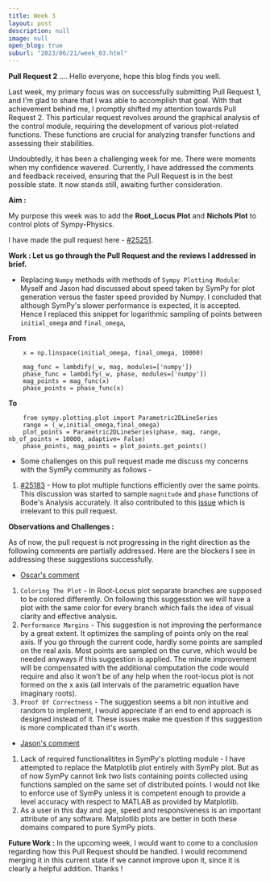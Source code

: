 ```yaml
---
title: Week 3 
layout: post
description: null
image: null
open_blog: true
suburl: "2023/06/21/week_03.html"
---
```


**Pull Request 2**
.... Hello everyone, hope this blog finds you well.

Last week, my primary focus was on successfully submitting Pull Request 1, and I'm glad to share that I was able to accomplish that goal. With that achievement behind me, I promptly shifted my attention towards Pull Request 2. This particular request revolves around the graphical analysis of the control module, requiring the development of various plot-related functions. These functions are crucial for analyzing transfer functions and assessing their stabilities.

Undoubtedly, it has been a challenging week for me. There were moments when my confidence wavered. Currently, I have addressed the comments and feedback received, ensuring that the Pull Request is in the best possible state. It now stands still, awaiting further consideration. 

**Aim :**

My purpose this week was to add the **Root_Locus Plot** and **Nichols Plot** to control plots of Sympy-Physics.

I have made the pull request here - [#25251](https://github.com/sympy/sympy/pull/25251). 

**Work : Let us go through the Pull Request and the reviews I addressed in brief.**

- Replacing `Numpy` methods with methods of `Sympy Plotting Module`: 
Myself and Jason had discussed about speed taken by SymPy for plot generation versus the faster speed provided by Numpy. I concluded that although SymPy's slower performance is expected, it is accepted.
Hence I replaced this snippet for logarithmic sampling of points between `initial_omega` and `final_omega`,

**From**
```
    x = np.linspace(initial_omega, final_omega, 10000)

    mag_func = lambdify(_w, mag, modules=['numpy'])
    phase_func = lambdify(_w, phase, modules=['numpy'])
    mag_points = mag_func(x)
    phase_points = phase_func(x)
```
**To**
```
    from sympy.plotting.plot import Parametric2DLineSeries
    range = (_w,initial_omega,final_omega)
    plot_points = Parametric2DLineSeries(phase, mag, range, nb_of_points = 10000, adaptive= False)
    phase_points, mag_points = plot_points.get_points()
```

- Some challenges on this pull request made me discuss my concerns with the SymPy community as follows - 
1. [#25183](https://github.com/sympy/sympy/discussions/25183) - How to plot multiple functions efficiently over the same points.
This discussion was started to sample `magnitude` and `phase` functions of Bode's Analysis accurately. It also contributed to this [issue](https://github.com/sympy/sympy/issues/25190) which is irrelevant to this pull request.


**Observations and Challenges :**

As of now, the pull request is not progressing in the right direction as the following comments are partially addressed. 
Here are the blockers I see in addressing these suggestions successfully.
- [Oscar's comment](https://github.com/sympy/sympy/pull/25251#discussion_r1233020164)
  
1. `Coloring The Plot` - In Root-Locus plot separate branches are supposed to be colored differently. On following this suggesstion we will have a plot with the same color for every branch which fails the idea of visual clarity and effective analysis.
2. `Performance Margins` - This suggestion is not improving the performance by a great extent. It optimizes the sampling of points only on the real axis. If you go through the current code, hardly some points are sampled on the real axis. Most points are sampled on the curve, which would be needed anyways if this suggestion is applied. The minute improvement will be compensated with the additional computation the code would require and also it won't be of any help when the root-locus plot is not formed on the x axis (all intervals of the parametric equation have imaginary roots).
3. `Proof Of Correctness` - The suggestion seems a bit non intuitive and random to implement, I would appreciate if an end to end approach is designed instead of it. These issues make me question if this suggestion is more complicated than it's worth.
   
- [Jason's comment](https://github.com/sympy/sympy/pull/25251#issuecomment-1596098121)
  
1. Lack of required functionalitites in SymPy's plotting module - I have attempted to replace the Matplotlib plot entirely with SymPy plot. But as of now SymPy cannot link two lists containing points collected using functions sampled on the same set of distributed points. I would not like to enforce use of SymPy unless it is competent enough to provide a level accuracy with respect to MATLAB as provided by Matplotlib.
2. As a user in this day and age, speed and responsiveness is an important attribute of any software. Matplotlib plots are better in both these domains compared to pure SymPy plots.

**Future Work :**
In the upcoming week, I would want to come to a conclusion regarding how this Pull Request should be handled. I would recommend merging it in this current state if we cannot improve upon it, since it is clearly a helpful addition. Thanks !

